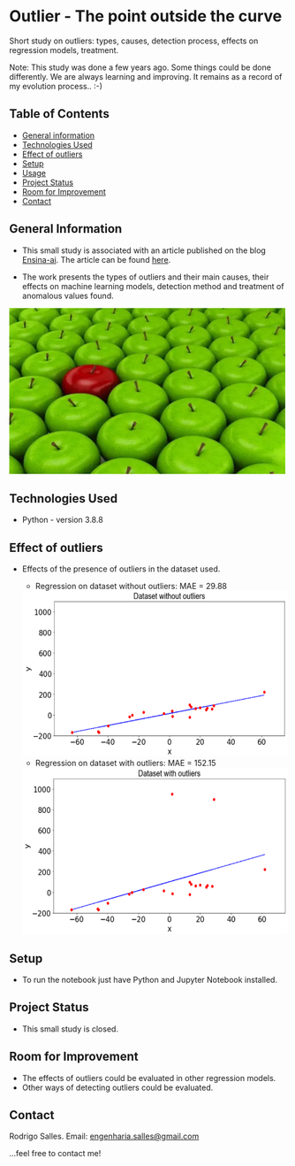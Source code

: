 # Outlier - The point outside the curve
Short study on outliers: types, causes, detection process, effects on regression models, treatment. 

Note: This study was done a few years ago. Some things could be done differently. We are always learning and improving. It remains as a record of my evolution process.. :-)


## Table of Contents
* [General information](#general-information)
* [Technologies Used](#technologies-used)
* [Effect of outliers](#Effect-of-outliers)
* [Setup](#setup)
* [Usage](#usage)
* [Project Status](#project-status)
* [Room for Improvement](#room-for-improvement)
* [Contact](#contact)
<!-- * [License](#license) -->


## General Information
- This small study is associated with an article published on the blog [Ensina-ai](https://medium.com/ensina-ai). The article can be found [here](https://medium.com/ensina-ai/outlier-o-ponto-fora-da-curva-1f28f3d9c23).

- The work presents the types of outliers and their main causes, their effects on machine learning models, detection method and treatment of anomalous values found.
<img src="Figures/f1.png"  width="500" height="300">

## Technologies Used
- Python - version 3.8.8


## Effect of outliers
* Effects of the presence of outliers in the dataset used.
  * Regression on dataset without outliers: MAE = 29.88
  <img src="Figures/f2.png"  width="800" height="300">
  
  * Regression on dataset with outliers: MAE = 152.15
  <img src="Figures/f3.png"  width="800" height="300">


## Setup
* To run the notebook just have Python and Jupyter Notebook installed.

## Project Status
* This small study is closed.


## Room for Improvement
* The effects of outliers could be evaluated in other regression models.
* Other ways of detecting outliers could be evaluated.


## Contact
Rodrigo Salles. Email: engenharia.salles@gmail.com 

...feel free to contact me!


<!-- Optional -->
<!-- ## License -->
<!-- This project is open source and available under the [... License](). -->

<!-- You don't have to include all sections - just the one's relevant to your project -->
